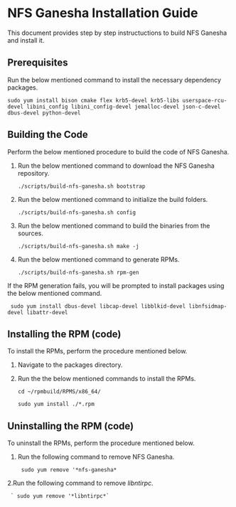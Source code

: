 # NFS Ganesha Installation Guide

This document provides step by step instructuctions to build NFS Ganesha and install it.

## Prerequisites
  
  Run the below mentioned command to install the necessary dependency packages.
  
    sudo yum install bison cmake flex krb5-devel krb5-libs userspace-rcu-devel libini_config libini_config-devel jemalloc-devel json-c-devel dbus-devel python-devel
    
## Building the Code
  
  Perform the below mentioned procedure to build the code of NFS Ganesha.
  
  1. Run the below mentioned command to download the NFS Ganesha repository.
  
     `./scripts/build-nfs-ganesha.sh bootstrap`
    
  2. Run the below mentioned command to initialize the build folders.
  
     `./scripts/build-nfs-ganesha.sh config`
    
  3. Run the below mentioned command to build the binaries from the sources.
  
     `./scripts/build-nfs-ganesha.sh make -j`
    
  4. Run the below mentioned command to generate RPMs.
  
     `./scripts/build-nfs-ganesha.sh rpm-gen`
    
   If the RPM generation fails, you will be prompted to install packages using the below mentioned command.
     
     sudo yum install dbus-devel libcap-devel libblkid-devel libnfsidmap-devel libattr-devel

## Installing the RPM (code)
  
  To install the RPMs, perform the procedure mentioned below.
  
  1. Navigate to the packages directory.
  
  2. Run the the below mentioned commands to install the RPMs.
 
      `cd ~/rpmbuild/RPMS/x86_64/`
        
      `sudo yum install ./*.rpm`

## Uninstalling the RPM (code)
  
  To uninstall the RPMs, perform the procedure mentioned below.
  
  1. Run the following command to remove NFS Ganesha.
  
     ` sudo yum remove '*nfs-ganesha*`
    
  2.Run the following command to remove *libntirpc*.
  
     ` sudo yum remove '*libntirpc*`
